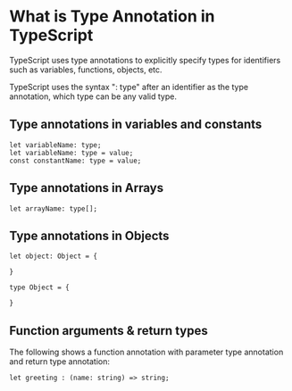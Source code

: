 # What is Type Annotation in TypeScript
TypeScript uses type annotations to explicitly specify types for identifiers such as variables, functions, objects, etc.

TypeScript uses the syntax ": type" after an identifier as the type annotation, which type can be any valid type.

## Type annotations in variables and constants
```
let variableName: type;
let variableName: type = value;
const constantName: type = value;

```

## Type annotations in Arrays
```
let arrayName: type[];

```

## Type annotations in Objects

```
let object: Object = {

}

type Object = {

}
```

## Function arguments & return types
The following shows a function annotation with parameter type annotation and return type annotation:

```
let greeting : (name: string) => string;

```